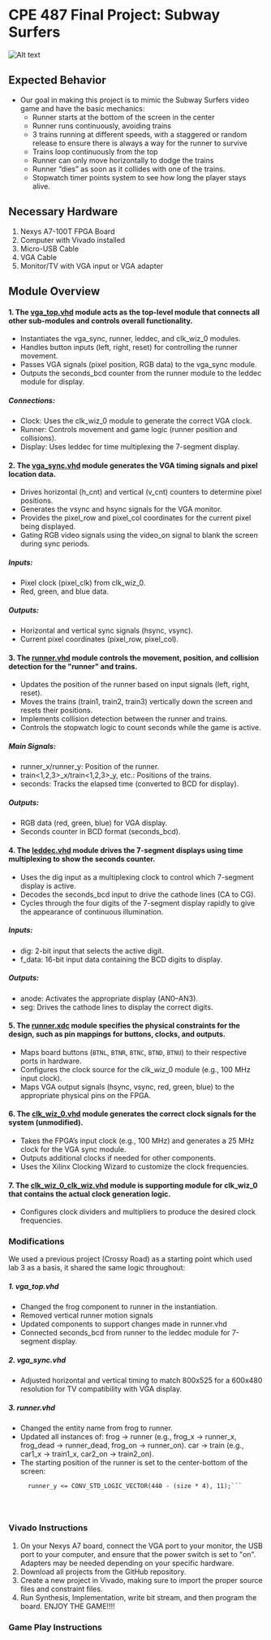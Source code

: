# CPE 487 Final Project: Subway Surfers
<img title="subway surfers" alt="Alt text" src="subway surfers.jpg">

## Expected Behavior

* Our goal in making this project is to mimic the Subway Surfers video game and have the basic mechanics:
  - Runner starts at the bottom of the screen in the center
  - Runner runs continuously, avoiding trains
  - 3 trains running at different speeds, with a staggered or random release to ensure there is always a way for the runner to survive
  - Trains loop continuously from the top
  - Runner can only move horizontally to dodge the trains
  - Runner “dies” as soon as it collides with one of the trains.
  - Stopwatch timer points system to see how long the player stays alive. 

## Necessary Hardware
1. Nexys A7-100T FPGA Board
2. Computer with Vivado installed
3. Micro-USB Cable
4. VGA Cable
5. Monitor/TV with VGA input or VGA adapter

## Module Overview
#### 1. The [vga_top.vhd](https://github.com/ryanvconnolly/CPE487finalproject/blob/main/vga_top.vhd "vga_top.vhd") module acts as the top-level module that connects all other sub-modules and controls overall functionality.
- Instantiates the vga_sync, runner, leddec, and clk_wiz_0 modules.
- Handles button inputs (left, right, reset) for controlling the runner movement.
- Passes VGA signals (pixel position, RGB data) to the vga_sync module.
- Outputs the seconds_bcd counter from the runner module to the leddec module for display.

##### Connections:
- Clock: Uses the clk_wiz_0 module to generate the correct VGA clock.
- Runner: Controls movement and game logic (runner position and collisions).
- Display: Uses leddec for time multiplexing the 7-segment display.

#### 2. The [vga_sync.vhd](https://github.com/ryanvconnolly/CPE487finalproject/blob/main/vga_sync.vhd "vga_sync.vhd") module generates the VGA timing signals and pixel location data.
- Drives horizontal (h_cnt) and vertical (v_cnt) counters to determine pixel positions.
- Generates the vsync and hsync signals for the VGA monitor.
- Provides the pixel_row and pixel_col coordinates for the current pixel being displayed.
- Gating RGB video signals using the video_on signal to blank the screen during sync periods.
  
##### Inputs:
- Pixel clock (pixel_clk) from clk_wiz_0.
- Red, green, and blue data.

##### Outputs:
- Horizontal and vertical sync signals (hsync, vsync).
- Current pixel coordinates (pixel_row, pixel_col).

#### 3. The [runner.vhd](https://github.com/ryanvconnolly/CPE487finalproject/blob/main/runner.vhd "runner.vhd") module controls the movement, position, and collision detection for the "runner" and trains.
- Updates the position of the runner based on input signals (left, right, reset).
- Moves the trains (train1, train2, train3) vertically down the screen and resets their positions.
- Implements collision detection between the runner and trains.
- Controls the stopwatch logic to count seconds while the game is active.
  
##### Main Signals:
- runner_x/runner_y: Position of the runner.
- train<1,2,3>_x/train<1,2,3>_y, etc.: Positions of the trains.
- seconds: Tracks the elapsed time (converted to BCD for display).

##### Outputs:
- RGB data (red, green, blue) for VGA display.
- Seconds counter in BCD format (seconds_bcd).

#### 4. The [leddec.vhd](https://github.com/ryanvconnolly/CPE487finalproject/blob/main/leddec.vhd "leddec") module drives the 7-segment displays using time multiplexing to show the seconds counter.
- Uses the dig input as a multiplexing clock to control which 7-segment display is active.
- Decodes the seconds_bcd input to drive the cathode lines (CA to CG).
- Cycles through the four digits of the 7-segment display rapidly to give the appearance of continuous illumination.
  
##### Inputs:
- dig: 2-bit input that selects the active digit.
- f_data: 16-bit input data containing the BCD digits to display.

##### Outputs:
- anode: Activates the appropriate display (AN0–AN3).
- seg: Drives the cathode lines to display the correct digits.

#### 5. The [runner.xdc](https://github.com/ryanvconnolly/CPE487finalproject/blob/main/runner.xdc "runner.xdc") module specifies the physical constraints for the design, such as pin mappings for buttons, clocks, and outputs.
- Maps board buttons (`BTNL`, `BTNR`, `BTNC`, `BTND`, `BTNU`) to their respective ports in hardware.
- Configures the clock source for the clk_wiz_0 module (e.g., 100 MHz input clock).
- Maps VGA output signals (hsync, vsync, red, green, blue) to the appropriate physical pins on the FPGA.

#### 6. The [clk_wiz_0.vhd](https://github.com/ryanvconnolly/CPE487finalproject/blob/main/clk_wiz_0.vhd "clk_wiz_0.vhd") module generates the correct clock signals for the system (unmodified).
- Takes the FPGA’s input clock (e.g., 100 MHz) and generates a 25 MHz clock for the VGA sync module.
- Outputs additional clocks if needed for other components.
- Uses the Xilinx Clocking Wizard to customize the clock frequencies.

#### 7. The [clk_wiz_0_clk_wiz.vhd](https://github.com/ryanvconnolly/CPE487finalproject/blob/main/clk_wiz_0.vhd "clk_wiz_0_clk_wiz") module is supporting module for clk_wiz_0 that contains the actual clock generation logic.
- Configures clock dividers and multipliers to produce the desired clock frequencies.


### Modifications
We used a previous project (Crossy Road) as a starting point which used lab 3 as a basis, it shared the same logic throughout:
##### 1. vga_top.vhd
- Changed the frog component to runner in the instantiation.
- Removed vertical runner motion signals
- Updated components to support changes made in runner.vhd
- Connected seconds_bcd from runner to the leddec module for 7-segment display.

##### 2. vga_sync.vhd
- Adjusted horizontal and vertical timing to match 800x525 for a 600x480 resolution for TV compatibility with VGA display.

##### 3. runner.vhd
- Changed the entity name from frog to runner.
- Updated all instances of:
frog → runner (e.g., frog_x → runner_x, frog_dead → runner_dead, frog_on → runner_on).
car → train (e.g., car1_x → train1_x, car2_on → train2_on).
- The starting position of the runner is set to the center-bottom of the screen:
  ```runner_x <= CONV_STD_LOGIC_VECTOR(320 - (size/2), 11);
    runner_y <= CONV_STD_LOGIC_VECTOR(440 - (size * 4), 11);```




### Vivado Instructions
1. On your Nexys A7 board, connect the VGA port to your monitor, the USB port to your computer, and ensure that the power switch is set to "on". Adapters may be needed depending on your specific hardware.
2. Download all projects from the GitHub repository.
3. Create a new project in Vivado, making sure to import the proper source files and constraint files.
4. Run Synthesis, Implementation, write bit stream, and then program the board. 
ENJOY THE GAME!!!!


### Game Play Instructions



